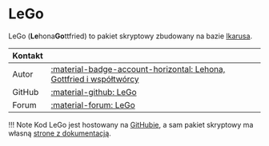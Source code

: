 # LeGo
LeGo (**Le**hona**Go**ttfried) to pakiet skryptowy zbudowany na bazie [Ikarusa](../ikarus/index.md).

| Kontakt |                                                                                                                            |
|:---------|:---------------------------------------------------------------------------------------------------------------------------|
| Autor   | [:material-badge-account-horizontal: Lehona, Gottfried i współtwórcy](https://github.com/Lehona/LeGo/graphs/contributors) |
| GitHub   | [:material-github: LeGo](https://github.com/Lehona/LeGo)                                                                   |
| Forum    | [:material-forum: LeGo](https://forum.worldofplayers.de/forum/threads/1505251-Skriptpaket-LeGo-4)                          |


!!! Note
    Kod LeGo jest hostowany na [GitHubie](https://github.com/Lehona/LeGo), a sam pakiet skryptowy ma własną [strone z dokumentacją](https://lego.worldofplayers.de/). 